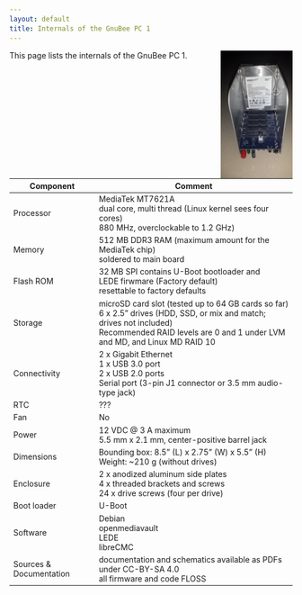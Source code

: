 ```yaml
---
layout: default
title: Internals of the GnuBee PC 1 
---
```

This page lists the internals of the GnuBee PC 1. 
<img width="128" src='GB-PC1/Assembly/7.jpg' align='right'>

Component| Comment
------------ | -------------
Processor | MediaTek MT7621A<br>dual core, multi thread (Linux kernel sees four cores)<br>880 MHz, overclockable to 1.2 GHz)
Memory | 512 MB DDR3 RAM (maximum amount for the MediaTek chip)<br>soldered to main board
Flash ROM | 32 MB SPI contains U-Boot bootloader and<br>LEDE firwmare (Factory default)<br>resettable to factory defaults
Storage  | microSD card slot (tested up to 64 GB cards so far)<br>6 x 2.5” drives (HDD, SSD, or mix and match; drives not included)<br>Recommended RAID levels are 0 and 1 under LVM and MD, and Linux MD RAID 10
Connectivity | 2 x Gigabit Ethernet<br>1 x USB 3.0 port<br>2 x USB 2.0 ports<br>Serial port (3-pin J1 connector or 3.5 mm audio-type jack)
RTC | ???
Fan | No
Power | 12 VDC @ 3 A maximum<br>5.5 mm x 2.1 mm, center-positive barrel jack
Dimensions | Bounding box: 8.5” (L) x 2.75” (W) x 5.5” (H)<br>Weight: ~210 g (without drives)
Enclosure | 2 x anodized aluminum side plates<br>4 x threaded brackets and screws<br>24 x drive screws (four per drive)
Boot loader | U-Boot
Software |  Debian<br>openmediavault<br>LEDE<br>libreCMC
Sources & Documentation|documentation and schematics available as PDFs under CC-BY-SA 4.0<br>all firmware and code FLOSS

